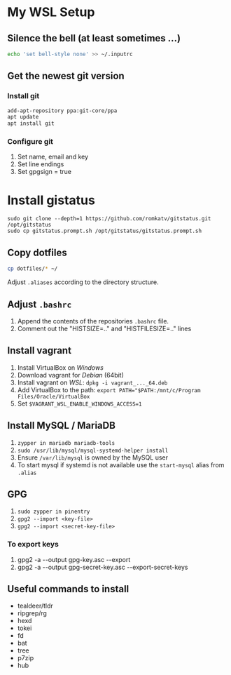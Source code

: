# My WSL Setup

## Silence the bell (at least sometimes ...)
```bash
echo 'set bell-style none' >> ~/.inputrc
```

## Get the newest git version
### Install git
```bash
add-apt-repository ppa:git-core/ppa
apt update
apt install git
```

### Configure git
1. Set name, email and key
2. Set line endings
3. Set gpgsign = true

# Install gistatus
```
sudo git clone --depth=1 https://github.com/romkatv/gitstatus.git /opt/gitstatus
sudo cp gitstatus.prompt.sh /opt/gitstatus/gitstatus.prompt.sh
```

## Copy dotfiles
```bash
cp dotfiles/* ~/
```
Adjust `.aliases` according to the directory structure.

## Adjust `.bashrc`
1. Append the contents of the repositories `.bashrc` file.
2. Comment out the "HISTSIZE=.." and "HISTFILESIZE=.." lines

## Install vagrant
1. Install VirtualBox on *Windows*
2. Download vagrant for *Debian* (64bit)
3. Install vagrant on *WSL*: `dpkg -i vagrant_..._64.deb`
4. Add VirtualBox to the path: `export PATH="$PATH:/mnt/c/Program Files/Oracle/VirtualBox`
5. Set `$VAGRANT_WSL_ENABLE_WINDOWS_ACCESS=1`

## Install MySQL / MariaDB
1. `zypper in mariadb mariadb-tools`
2. `sudo /usr/lib/mysql/mysql-systemd-helper install`
3. Ensure `/var/lib/mysql` is owned by the MySQL user
4. To start mysql if systemd is not available use the `start-mysql` alias from `.alias`

## GPG
1. `sudo zypper in pinentry`
2. `gpg2 --import <key-file>`
3. `gpg2 --import <secret-key-file>`

### To export keys
1. gpg2 -a --output gpg-key.asc --export
2. gpg2 -a --output gpg-secret-key.asc --export-secret-keys

## Useful commands to install
- tealdeer/tldr
- ripgrep/rg
- hexd
- tokei
- fd
- bat
- tree
- p7zip
- hub
